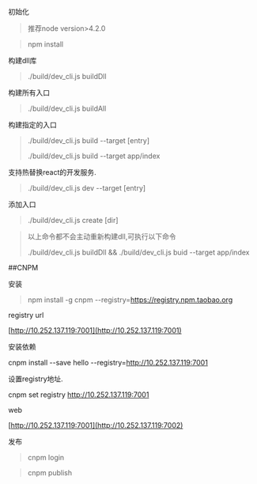 

初始化

>推荐node version>4.2.0

>npm install
>
>



构建dll库
>./build/dev_cli.js buildDll


构建所有入口
>./build/dev_cli.js buildAll


构建指定的入口
>./build/dev_cli.js build --target [entry]
>
>./build/dev_cli.js build --target app/index

支持热替换react的开发服务.
>./build/dev_cli.js dev --target [entry]

添加入口
>./build/dev_cli.js create [dir]

>以上命令都不会主动重新构建dll,可执行以下命令
>
>./build/dev_cli.js buildDll && ./build/dev_cli.js buid --target app/index

##CNPM

安装

>npm install -g cnpm --registry=https://registry.npm.taobao.org

registry url

[http://10.252.137.119:7001](http://10.252.137.119:7001)

安装依赖

>
cnpm install --save hello --registry=http://10.252.137.119:7001

设置registry地址.

>
cnpm set registry http://10.252.137.119:7001

web

[http://10.252.137.119:7001](http://10.252.137.119:7002)

发布

> cnpm login

> cnpm publish